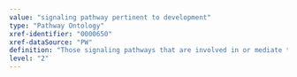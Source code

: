 ```yaml
---
value: "signaling pathway pertinent to development"
type: "Pathway Ontology"
xref-identifier: "0000650"
xref-dataSource: "PW"
definition: "Those signaling pathways that are involved in or mediate the various aspects of development."
level: "2"
---
```

